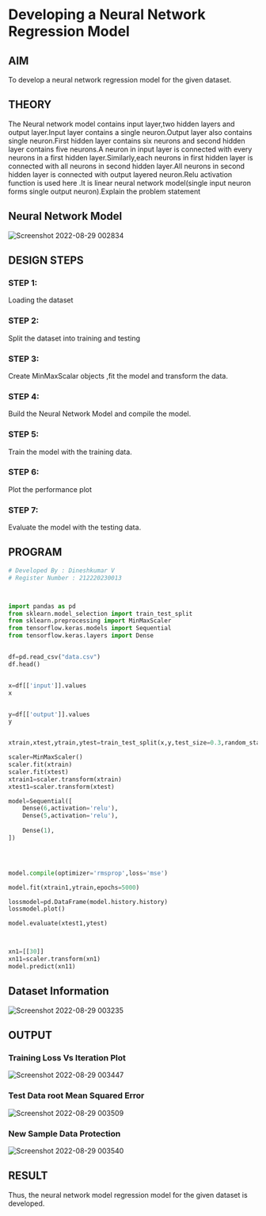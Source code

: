 # Developing a Neural Network Regression Model

## AIM

To develop a neural network regression model for the given dataset.

## THEORY
The Neural network model contains input layer,two hidden layers and output layer.Input layer contains a single neuron.Output layer also contains single neuron.First hidden layer contains six neurons and second hidden layer contains five neurons.A neuron in input layer is connected with every neurons in a first hidden layer.Similarly,each neurons in first hidden layer is connected with all neurons in second hidden layer.All neurons in second hidden layer is connected with output layered neuron.Relu activation function is used here .It is linear neural network model(single input neuron forms single output neuron).Explain the problem statement

## Neural Network Model
![Screenshot 2022-08-29 002834](https://user-images.githubusercontent.com/75235789/187090749-0f8869c0-9835-4fc9-946c-e79833abcfaf.jpg)



## DESIGN STEPS

### STEP 1:

Loading the dataset

### STEP 2:

Split the dataset into training and testing

### STEP 3:

Create MinMaxScalar objects ,fit the model and transform the data.

### STEP 4:

Build the Neural Network Model and compile the model.

### STEP 5:

Train the model with the training data.

### STEP 6:

Plot the performance plot

### STEP 7:

Evaluate the model with the testing data.

## PROGRAM
```python
# Developed By : Dineshkumar V
# Register Number : 212220230013



import pandas as pd
from sklearn.model_selection import train_test_split
from sklearn.preprocessing import MinMaxScaler
from tensorflow.keras.models import Sequential
from tensorflow.keras.layers import Dense


df=pd.read_csv("data.csv")
df.head()


x=df[['input']].values
x


y=df[['output']].values
y


xtrain,xtest,ytrain,ytest=train_test_split(x,y,test_size=0.3,random_state=40)

scaler=MinMaxScaler()
scaler.fit(xtrain)
scaler.fit(xtest)
xtrain1=scaler.transform(xtrain)
xtest1=scaler.transform(xtest)

model=Sequential([
    Dense(6,activation='relu'),
    Dense(5,activation='relu'),
   
    Dense(1),
])




model.compile(optimizer='rmsprop',loss='mse')

model.fit(xtrain1,ytrain,epochs=5000)

lossmodel=pd.DataFrame(model.history.history)
lossmodel.plot()

model.evaluate(xtest1,ytest)



xn1=[[30]]
xn11=scaler.transform(xn1)
model.predict(xn11)


```

## Dataset Information

![Screenshot 2022-08-29 003235](https://user-images.githubusercontent.com/75235789/187090807-fb90556c-1bd5-4c65-a4fc-6d913fc5af43.jpg)


## OUTPUT

### Training Loss Vs Iteration Plot

![Screenshot 2022-08-29 003447](https://user-images.githubusercontent.com/75235789/187090587-075e54c8-2ba4-4460-8e8a-555762e75fda.jpg)

### Test Data root Mean Squared Error
![Screenshot 2022-08-29 003509](https://user-images.githubusercontent.com/75235789/187090683-a927313d-c2dc-448f-9ab4-938a4eb086c1.jpg)



### New Sample Data Protection
![Screenshot 2022-08-29 003540](https://user-images.githubusercontent.com/75235789/187090615-08b2987e-0ca0-4b3d-86cd-500c956c2d33.jpg)

## RESULT

Thus, the neural network model regression model for the given dataset is developed.

